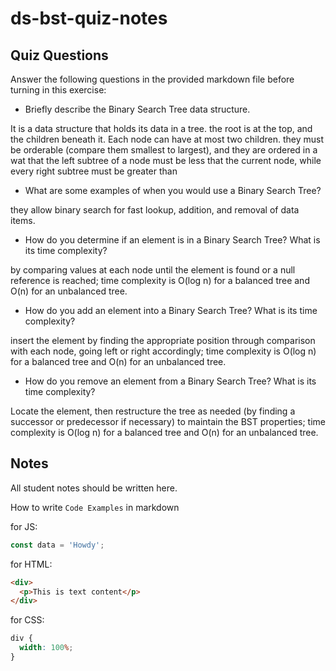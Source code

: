 # ds-bst-quiz-notes

## Quiz Questions

Answer the following questions in the provided markdown file before turning in this exercise:

- Briefly describe the Binary Search Tree data structure.

It is a data structure that holds its data in a tree. the root is at the top, and the children beneath it. Each node can have at most two children. they must be orderable (compare them smallest to largest), and they are ordered in a wat that the left subtree of a node must be less that the current node, while every right subtree must be greater than

- What are some examples of when you would use a Binary Search Tree?

they allow binary search for fast lookup, addition, and removal of data items.

- How do you determine if an element is in a Binary Search Tree? What is its time complexity?

by comparing values at each node until the element is found or a null reference is reached; time complexity is O(log n) for a balanced tree and O(n) for an unbalanced tree.

- How do you add an element into a Binary Search Tree? What is its time complexity?

insert the element by finding the appropriate position through comparison with each node, going left or right accordingly; time complexity is O(log n) for a balanced tree and O(n) for an unbalanced tree.

- How do you remove an element from a Binary Search Tree? What is its time complexity?

Locate the element, then restructure the tree as needed (by finding a successor or predecessor if necessary) to maintain the BST properties; time complexity is O(log n) for a balanced tree and O(n) for an unbalanced tree.

## Notes

All student notes should be written here.

How to write `Code Examples` in markdown

for JS:

```javascript
const data = 'Howdy';
```

for HTML:

```html
<div>
  <p>This is text content</p>
</div>
```

for CSS:

```css
div {
  width: 100%;
}
```
